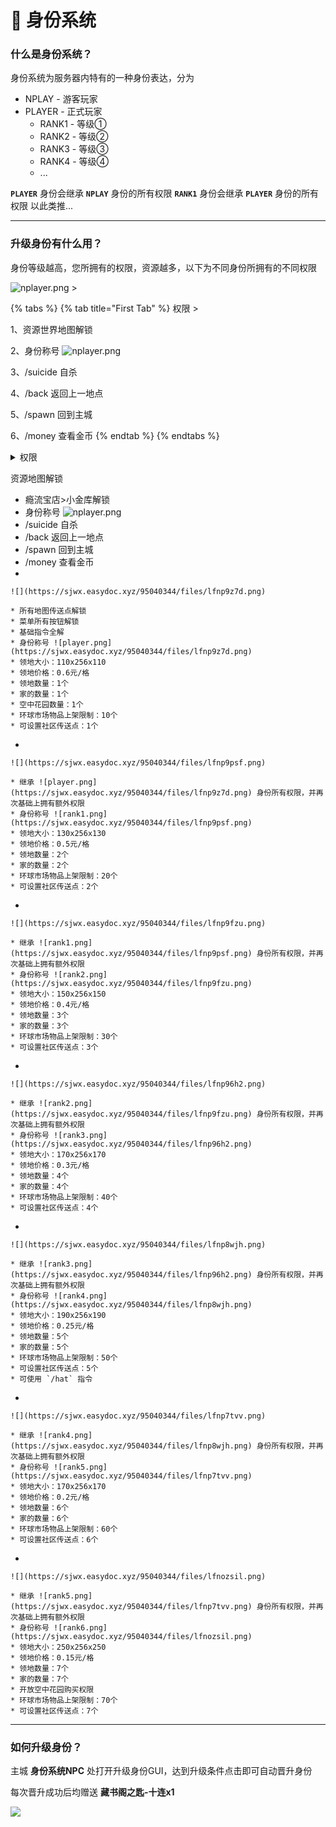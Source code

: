 # 🔰 身份系统

### 什么是身份系统？

身份系统为服务器内特有的一种身份表达，分为

* NPLAY - 游客玩家
* PLAYER - 正式玩家
  * RANK1 - 等级①
  * RANK2 - 等级②
  * RANK3 - 等级③
  * RANK4 - 等级④
  * ...

**`PLAYER`** 身份会继承 **`NPLAY`** 身份的所有权限 **`RANK1`** 身份会继承 **`PLAYER`** 身份的所有权限 以此类推...

***

### 升级身份有什么用？

身份等级越高，您所拥有的权限，资源越多，以下为不同身份所拥有的不同权限



![nplayer.png](https://sjwx.easydoc.xyz/95040344/files/lfnpa8st.png) >

{% tabs %}
{% tab title="First Tab" %}
权限 >

1、资源世界地图解锁

2、身份称号 ![nplayer.png](https://sjwx.easydoc.xyz/95040344/files/lfnpa8st.png)

3、/suicide 自杀

4、/back 返回上一地点

5、/spawn 回到主城

6、/money 查看金币
{% endtab %}
{% endtabs %}

<details>

<summary>权限</summary>

1、资源世界地图解锁

2、身份称号 ![nplayer.png](https://sjwx.easydoc.xyz/95040344/files/lfnpa8st.png)

3、/suicide 自杀

4、/back 返回上一地点

5、/spawn 回到主城

6、/money 查看金币

</details>



资源地图解锁

* 瘾流宝店>小金库解锁
* 身份称号 ![nplayer.png](https://sjwx.easydoc.xyz/95040344/files/lfnpa8st.png)
* /suicide 自杀
* /back 返回上一地点
* /spawn 回到主城
* /money 查看金币
*

    ![](https://sjwx.easydoc.xyz/95040344/files/lfnp9z7d.png)

    * 所有地图传送点解锁
    * 菜单所有按钮解锁
    * 基础指令全解
    * 身份称号 ![player.png](https://sjwx.easydoc.xyz/95040344/files/lfnp9z7d.png)
    * 领地大小：110x256x110
    * 领地价格：0.6元/格
    * 领地数量：1个
    * 家的数量：1个
    * 空中花园数量：1个
    * 环球市场物品上架限制：10个
    * 可设置社区传送点：1个
*

    ![](https://sjwx.easydoc.xyz/95040344/files/lfnp9psf.png)

    * 继承 ![player.png](https://sjwx.easydoc.xyz/95040344/files/lfnp9z7d.png) 身份所有权限，并再次基础上拥有额外权限
    * 身份称号 ![rank1.png](https://sjwx.easydoc.xyz/95040344/files/lfnp9psf.png)
    * 领地大小：130x256x130
    * 领地价格：0.5元/格
    * 领地数量：2个
    * 家的数量：2个
    * 环球市场物品上架限制：20个
    * 可设置社区传送点：2个
*

    ![](https://sjwx.easydoc.xyz/95040344/files/lfnp9fzu.png)

    * 继承 ![rank1.png](https://sjwx.easydoc.xyz/95040344/files/lfnp9psf.png) 身份所有权限，并再次基础上拥有额外权限
    * 身份称号 ![rank2.png](https://sjwx.easydoc.xyz/95040344/files/lfnp9fzu.png)
    * 领地大小：150x256x150
    * 领地价格：0.4元/格
    * 领地数量：3个
    * 家的数量：3个
    * 环球市场物品上架限制：30个
    * 可设置社区传送点：3个
*

    ![](https://sjwx.easydoc.xyz/95040344/files/lfnp96h2.png)

    * 继承 ![rank2.png](https://sjwx.easydoc.xyz/95040344/files/lfnp9fzu.png) 身份所有权限，并再次基础上拥有额外权限
    * 身份称号 ![rank3.png](https://sjwx.easydoc.xyz/95040344/files/lfnp96h2.png)
    * 领地大小：170x256x170
    * 领地价格：0.3元/格
    * 领地数量：4个
    * 家的数量：4个
    * 环球市场物品上架限制：40个
    * 可设置社区传送点：4个
*

    ![](https://sjwx.easydoc.xyz/95040344/files/lfnp8wjh.png)

    * 继承 ![rank3.png](https://sjwx.easydoc.xyz/95040344/files/lfnp96h2.png) 身份所有权限，并再次基础上拥有额外权限
    * 身份称号 ![rank4.png](https://sjwx.easydoc.xyz/95040344/files/lfnp8wjh.png)
    * 领地大小：190x256x190
    * 领地价格：0.25元/格
    * 领地数量：5个
    * 家的数量：5个
    * 环球市场物品上架限制：50个
    * 可设置社区传送点：5个
    * 可使用 `/hat` 指令
*

    ![](https://sjwx.easydoc.xyz/95040344/files/lfnp7tvv.png)

    * 继承 ![rank4.png](https://sjwx.easydoc.xyz/95040344/files/lfnp8wjh.png) 身份所有权限，并再次基础上拥有额外权限
    * 身份称号 ![rank5.png](https://sjwx.easydoc.xyz/95040344/files/lfnp7tvv.png)
    * 领地大小：170x256x170
    * 领地价格：0.2元/格
    * 领地数量：6个
    * 家的数量：6个
    * 环球市场物品上架限制：60个
    * 可设置社区传送点：6个
*

    ![](https://sjwx.easydoc.xyz/95040344/files/lfnozsil.png)

    * 继承 ![rank5.png](https://sjwx.easydoc.xyz/95040344/files/lfnp7tvv.png) 身份所有权限，并再次基础上拥有额外权限
    * 身份称号 ![rank6.png](https://sjwx.easydoc.xyz/95040344/files/lfnozsil.png)
    * 领地大小：250x256x250
    * 领地价格：0.15元/格
    * 领地数量：7个
    * 家的数量：7个
    * 开放空中花园购买权限
    * 环球市场物品上架限制：70个
    * 可设置社区传送点：7个

***

### 如何升级身份？

主城 **身份系统NPC** 处打开升级身份GUI，达到升级条件点击即可自动晋升身份

每次晋升成功后均赠送 **藏书阁之匙-十连x1**

![](https://sjwx.easydoc.xyz/95040344/files/lb6otw6n.png)
